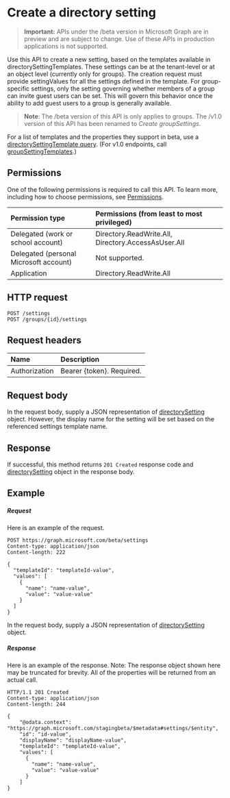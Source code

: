 # Create a directory setting

> **Important:** APIs under the /beta version in Microsoft Graph are in preview and are subject to change. Use of these APIs in production applications is not supported.

Use this API to create a new setting, based on the templates available in directorySettingTemplates. These settings can be at the tenant-level or at an object level (currently only for groups). The creation request must provide settingValues for all the settings defined in the template. For group-specific settings, only the setting governing whether members of a group can invite guest users can be set. This will govern this behavior once the ability to add guest users to a group is generally available.

> **Note**: The /beta version of this API is only applies to groups. The /v1.0 version of this API has been renamed to *Create groupSettings*.

For a list of templates and the properties they support in beta, use a [directorySettingTemplate query](https://developer.microsoft.com/graph/graph-explorer?request=directorySettingTemplates&version=beta). (For v1.0 endpoints, call [groupSettingTemplates](https://developer.microsoft.com/graph/graph-explorer?request=groupSettingTemplates&version=v1.0).)


## Permissions
One of the following permissions is required to call this API. To learn more, including how to choose permissions, see [Permissions](/graph/permissions-reference).

|Permission type      | Permissions (from least to most privileged)              |
|:--------------------|:---------------------------------------------------------|
|Delegated (work or school account) | Directory.ReadWrite.All, Directory.AccessAsUser.All    |
|Delegated (personal Microsoft account) | Not supported.    |
|Application | Directory.ReadWrite.All |

## HTTP request
<!-- { "blockType": "ignored" } -->
```http
POST /settings
POST /groups/{id}/settings
```
## Request headers
| Name       | Description|
|:---------------|:----------|
| Authorization  | Bearer {token}. Required.|

## Request body
In the request body, supply a JSON representation of [directorySetting](../resources/directorysetting.md) object.  However, the display name for the setting will be set based on the referenced settings template name.

## Response

If successful, this method returns `201 Created` response code and [directorySetting](../resources/directorysetting.md) object in the response body.

## Example
##### Request
Here is an example of the request.
<!-- {
  "blockType": "request",
  "name": "create_directorysetting_from_settings"
}-->
```http
POST https://graph.microsoft.com/beta/settings
Content-type: application/json
Content-length: 222

{
  "templateId": "templateId-value",
  "values": [
    {
      "name": "name-value",
      "value": "value-value"
    }
  ]
}
```
In the request body, supply a JSON representation of [directorySetting](../resources/directorysetting.md) object.
##### Response
Here is an example of the response. Note: The response object shown here may be truncated for brevity. All of the properties will be returned from an actual call.
<!-- {
  "blockType": "response",
  "truncated": true,
  "@odata.type": "microsoft.graph.directorySetting"
} -->
```http
HTTP/1.1 201 Created
Content-type: application/json
Content-length: 244

{
    "@odata.context": "https://graph.microsoft.com/stagingbeta/$metadata#settings/$entity",
    "id": "id-value",
    "displayName": "displayName-value",
    "templateId": "templateId-value",
    "values": [
      {
        "name": "name-value",
        "value": "value-value"
      }
    ]
}
```

<!-- uuid: 8fcb5dbc-d5aa-4681-8e31-b001d5168d79
2015-10-25 14:57:30 UTC -->
<!-- {
  "type": "#page.annotation",
  "description": "Create directorySetting",
  "keywords": "",
  "section": "documentation",
  "tocPath": ""
}-->